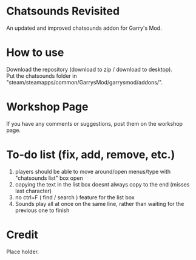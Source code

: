 # Chatsounds Revisited
An updated and improved chatsounds addon for Garry's Mod.
# How to use
Download the repository (download to zip / download to desktop).</br>
Put the chatsounds folder in "steam/steamapps/common/GarrysMod/garrysmod/addons/".
# Workshop Page
If you have any comments or suggestions, post them on the workshop page.
# To-do list (fix, add, remove, etc.)
1) players should be able to move around/open menus/type with "chatsounds list" box open
2) copying the text in the list box doesnt always copy to the end (misses last character)
3) no ctrl+F ( find / search ) feature for the list box
4) Sounds play all at once on the same line, rather than waiting for the previous one to finish
# Credit
Place holder.
